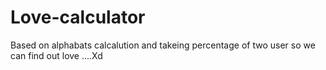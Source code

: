 # Love-calculator
Based on alphabats calcalution and takeing percentage of two user so we can find out love ....Xd
